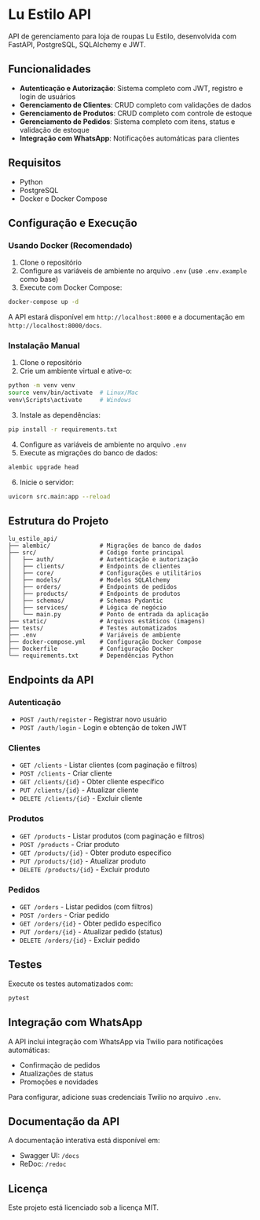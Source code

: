 # Lu Estilo API

API de gerenciamento para loja de roupas Lu Estilo, desenvolvida com FastAPI, PostgreSQL, SQLAlchemy e JWT.

## Funcionalidades

- **Autenticação e Autorização**: Sistema completo com JWT, registro e login de usuários
- **Gerenciamento de Clientes**: CRUD completo com validações de dados
- **Gerenciamento de Produtos**: CRUD completo com controle de estoque
- **Gerenciamento de Pedidos**: Sistema completo com itens, status e validação de estoque
- **Integração com WhatsApp**: Notificações automáticas para clientes

## Requisitos

- Python
- PostgreSQL
- Docker e Docker Compose

## Configuração e Execução

### Usando Docker (Recomendado)

1. Clone o repositório
2. Configure as variáveis de ambiente no arquivo `.env` (use `.env.example` como base)
3. Execute com Docker Compose:

```bash
docker-compose up -d
```

A API estará disponível em `http://localhost:8000` e a documentação em `http://localhost:8000/docs`.

### Instalação Manual

1. Clone o repositório
2. Crie um ambiente virtual e ative-o:

```bash
python -m venv venv
source venv/bin/activate  # Linux/Mac
venv\Scripts\activate     # Windows
```

3. Instale as dependências:

```bash
pip install -r requirements.txt
```

4. Configure as variáveis de ambiente no arquivo `.env`
5. Execute as migrações do banco de dados:

```bash
alembic upgrade head
```

6. Inicie o servidor:

```bash
uvicorn src.main:app --reload
```

## Estrutura do Projeto

```
lu_estilo_api/
├── alembic/              # Migrações de banco de dados
├── src/                  # Código fonte principal
│   ├── auth/             # Autenticação e autorização
│   ├── clients/          # Endpoints de clientes
│   ├── core/             # Configurações e utilitários
│   ├── models/           # Modelos SQLAlchemy
│   ├── orders/           # Endpoints de pedidos
│   ├── products/         # Endpoints de produtos
│   ├── schemas/          # Schemas Pydantic
│   ├── services/         # Lógica de negócio
│   └── main.py           # Ponto de entrada da aplicação
├── static/               # Arquivos estáticos (imagens)
├── tests/                # Testes automatizados
├── .env                  # Variáveis de ambiente
├── docker-compose.yml    # Configuração Docker Compose
├── Dockerfile            # Configuração Docker
└── requirements.txt      # Dependências Python
```

## Endpoints da API

### Autenticação

- `POST /auth/register` - Registrar novo usuário
- `POST /auth/login` - Login e obtenção de token JWT

### Clientes

- `GET /clients` - Listar clientes (com paginação e filtros)
- `POST /clients` - Criar cliente
- `GET /clients/{id}` - Obter cliente específico
- `PUT /clients/{id}` - Atualizar cliente
- `DELETE /clients/{id}` - Excluir cliente

### Produtos

- `GET /products` - Listar produtos (com paginação e filtros)
- `POST /products` - Criar produto
- `GET /products/{id}` - Obter produto específico
- `PUT /products/{id}` - Atualizar produto
- `DELETE /products/{id}` - Excluir produto

### Pedidos

- `GET /orders` - Listar pedidos (com filtros)
- `POST /orders` - Criar pedido
- `GET /orders/{id}` - Obter pedido específico
- `PUT /orders/{id}` - Atualizar pedido (status)
- `DELETE /orders/{id}` - Excluir pedido

## Testes

Execute os testes automatizados com:

```bash
pytest
```

## Integração com WhatsApp

A API inclui integração com WhatsApp via Twilio para notificações automáticas:

- Confirmação de pedidos
- Atualizações de status
- Promoções e novidades

Para configurar, adicione suas credenciais Twilio no arquivo `.env`.

## Documentação da API

A documentação interativa está disponível em:

- Swagger UI: `/docs`
- ReDoc: `/redoc`

## Licença

Este projeto está licenciado sob a licença MIT.
